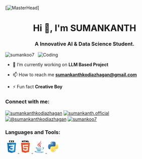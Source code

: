 [![MasterHead](https://th.bing.com/th/id/OIP.wMDKuAGhvD8MBy3c4gCqiQHaCx?rs=1&pid=ImgDetMain)]
<h1 align="center">Hi 👋, I'm SUMANKANTH</h1>
<h3 align="center">A Innovative AI & Data Science Student.</h3>
<img align="right" alt="Coding" width="400" scr="https://media1.giphy.com/media/qgQUggAC3Pfv687qPC/giphy.gif">

<p align="left"> <img src="https://komarev.com/ghpvc/?username=sumankoo7&label=Profile%20views&color=0e75b6&style=flat" alt="sumankoo7" /> </p>


- 🔭 I’m currently working on **LLM Based Project**

- 📫 How to reach me **sumankanthkodiazhagan@gmail.com**

- ⚡ Fun fact **Creative Boy**

<h3 align="left">Connect with me:</h3>
<p align="left">
<a href="https://linkedin.com/in/sumankanthkodiazhagan" target="blank"><img align="center" src="https://raw.githubusercontent.com/rahuldkjain/github-profile-readme-generator/master/src/images/icons/Social/linked-in-alt.svg" alt="sumankanthkodiazhagan" height="30" width="40" /></a>
<a href="https://instagram.com/sumankanth.official" target="blank"><img align="center" src="https://raw.githubusercontent.com/rahuldkjain/github-profile-readme-generator/master/src/images/icons/Social/instagram.svg" alt="sumankanth.official" height="30" width="40" /></a>
<a href="https://medium.com/@sumankanthkodiazhagan" target="blank"><img align="center" src="https://raw.githubusercontent.com/rahuldkjain/github-profile-readme-generator/master/src/images/icons/Social/medium.svg" alt="@sumankanthkodiazhagan" height="30" width="40" /></a>
<a href="https://www.leetcode.com/sumankoo7" target="blank"><img align="center" src="https://raw.githubusercontent.com/rahuldkjain/github-profile-readme-generator/master/src/images/icons/Social/leet-code.svg" alt="sumankoo7" height="30" width="40" /></a>
</p>

<h3 align="left">Languages and Tools:</h3>
<p align="left"> <a href="https://www.w3schools.com/css/" target="_blank" rel="noreferrer"> <img src="https://raw.githubusercontent.com/devicons/devicon/master/icons/css3/css3-original-wordmark.svg" alt="css3" width="40" height="40"/> </a> <a href="https://www.w3.org/html/" target="_blank" rel="noreferrer"> <img src="https://raw.githubusercontent.com/devicons/devicon/master/icons/html5/html5-original-wordmark.svg" alt="html5" width="40" height="40"/> </a> <a href="https://www.java.com" target="_blank" rel="noreferrer"> <img src="https://raw.githubusercontent.com/devicons/devicon/master/icons/java/java-original.svg" alt="java" width="40" height="40"/> </a> <a href="https://www.python.org" target="_blank" rel="noreferrer"> <img src="https://raw.githubusercontent.com/devicons/devicon/master/icons/python/python-original.svg" alt="python" width="40" height="40"/> </a> </p>
